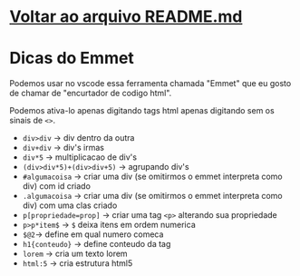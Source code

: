 
# [Voltar ao arquivo README.md](README.md)
# Dicas do Emmet

Podemos usar no vscode essa ferramenta chamada "Emmet" que eu gosto de chamar de "encurtador de codigo html".

Podemos ativa-lo apenas digitando tags html apenas digitando sem os sinais de `<>`.

- `div>div` -> div dentro da outra
- `div+div` -> div's irmas
- `div*5` -> multiplicacao de div's
- `(div>div*5)+(div>div+5)` -> agrupando div's
- `#algumacoisa` -> criar uma div (se omitirmos o emmet interpreta como div) com id criado
- `.algumacoisa` -> criar uma div (se omitirmos o emmet interpreta como div) com uma clas criado
- `p[propriedade=prop]` -> criar uma tag `<p>` alterando sua propriedade
- `p>p*item$` -> `$` deixa itens em ordem numerica
- `$@2`-> define em qual numero comeca
- `h1{conteudo}` -> define conteudo da tag
- `lorem` -> cria um texto lorem
- `html:5` -> cria estrutura html5

